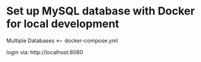 # Set up MySQL database with Docker for local development
Multiple Databases <-- docker-compose.yml

login via: http://localhost:8080